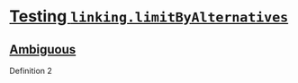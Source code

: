 # [Testing `linking.limitByAlternatives`](#testing-linkinglimitbyalternatives)

## [Ambiguous](#ambiguous)

Definition 2
